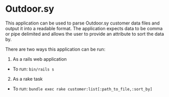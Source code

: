 # Outdoor.sy

This application can be used to parse Outdoor.sy customer data files and output it into a readable format. The application expects data to be comma or pipe delimited and allows the user to provide an attribute to sort the data by.

There are two ways this application can be run:

1. As a rails web application 
  * To run:  `bin/rails s`

2. As a rake task
  * To run: `bundle exec rake customer:list[:path_to_file,:sort_by]`
